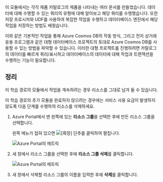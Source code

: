 이 모듈에서는 각각 제품 카탈로그의 제품을 나타내는 여러 문서를 만들었습니다. 데이터에 대해 수행할 수 있는 쿼리의 유형에 대해 알아보고 해당 쿼리를 수행했습니다. 또한 저장 프로시저와 UDF를 사용하여 복잡한 작업을 수행하고 데이터베이스 엔진에서 해당 작업을 저장하는 방법도 배웠습니다. 

이와 같은 기본적인 작업을 통해 Azure Cosmos DB의 작동 방식, 그리고 전자 상거래 응용 프로그램과 같은 대형 데이터베이스 프로젝트의 토대로 Azure Cosmos DB를 사용할 수 있는 방법을 파악할 수 있습니다. 이러한 대형 프로젝트를 진행하려면 카탈로그의 데이터를 빠르게 쿼리/표시하고 데이터베이스의 데이터에 대해 작업과 트랜잭션을 수행하는 기능이 필요합니다.

## <a name="clean-up"></a>정리

이 학습 경로의 모듈에서 작업을 계속하려는 경우 리소스를 그대로 남겨 둘 수 있습니다.

이 학습 경로의 추가 모듈을 완료하지 않으려는 경우에는 서비스 사용 요금이 발생하지 않도록 다음 단계를 수행하여 리소스를 삭제하세요.

1. Azure Portal에서 맨 왼쪽에 있는 **리소스 그룹**을 선택한 후에 만든 리소스 그룹을 선택합니다.  

    왼쪽 메뉴가 접혀 있으면 ![[확장] 단추를](../media-draft/5-javascript-programming/expand.png) 클릭하여 펼칩니다.

   ![Azure Portal의 메트릭](../media-draft/5-javascript-programming/delete-resources-select.png)

2. 새 창에서 리소스 그룹을 선택한 후에 **리소스 그룹 삭제**를 클릭합니다.

   ![Azure Portal의 메트릭](../media-draft/5-javascript-programming/delete-resources.png)

3. 새 창에서 삭제할 리소스 그룹의 이름을 입력한 후에 **삭제**를 클릭합니다.
